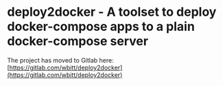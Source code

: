 # deploy2docker - A toolset to deploy docker-compose apps to a plain docker-compose server

The project has moved to Gitlab here:[https://gitlab.com/wbitt/deploy2docker](https://gitlab.com/wbitt/deploy2docker)  
